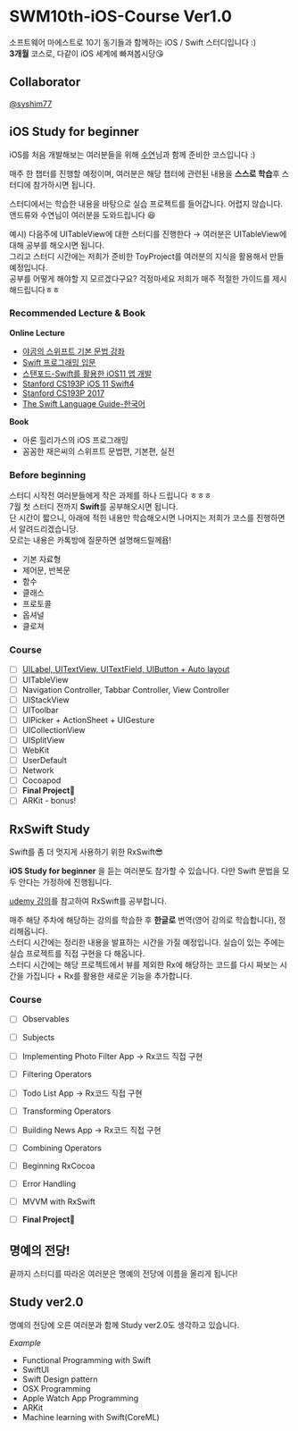 # SWM10th-iOS-Course Ver1.0
소프트웨어 마에스트로 10기 동기들과 함께하는 iOS / Swift 스터디입니다 :)  
**3개월** 코스로, 다같이 iOS 세계에 빠져봅시당😘

## Collaborator

[@syshim77][1]

## iOS Study for beginner

iOS를 처음 개발해보는 여러분들을 위해 [수연][2]님과 함께 준비한 코스입니다 :)

매주 한 챕터를 진행할 예정이며, 여러분은 해당 챕터에 관련된 내용을 **스스로 학습**후  스터디에 참가하시면 됩니다.

스터디에서는 학습한 내용을 바탕으로 실습 프로젝트를 들어갑니다. 어렵지 않습니다. 앤드류와 수연님이 여러분을 도와드립니다 😆

예시) 다음주에 UITableView에 대한 스터디를 진행한다 → 여러분은 UITableView에 대해 공부를 해오시면 됩니다.  
그리고 스터디 시간에는 저희가 준비한 ToyProject를 여러분의 지식을 활용해서 만들 예정입니다.  
공부를 어떻게 해야할 지 모르겠다구요? 걱정마세요 저희가 매주 적절한 가이드를 제시해드립니다ㅎㅎ  

### Recommended Lecture & Book
**Online Lecture**  
- [야곰의 스위프트 기본 문법 강좌][3]
- [Swift 프로그래밍 입문][4]
- [스탠포드-Swift를 활용한 iOS11 앱 개발][5]
- [Stanford CS193P iOS 11 Swift4][6]
- [Stanford CS193P 2017][7]
- [The Swift Language Guide-한국어][8]  

**Book**  
- 아론 힐리가스의 iOS 프로그래밍
- 꼼꼼한 재은씨의 스위프트 문법편, 기본편, 실전

### Before beginning
스터디 시작전 여러분들에게 작은 과제를 하나 드립니다 ㅎㅎㅎ  
7월 첫 스터디 전까지 **Swift**를 공부해오시면 됩니다.  
단 시간이 짧으니, 아래에 적힌 내용만 학습해오시면 나머지는 저희가 코스를 진행하면서 알려드리겠습니당.  
모르는 내용은 카톡방에 질문하면 설명해드릴께욥!  

- 기본 자료형
- 제어문, 반복문
- 함수
- 클래스
- 프로토콜
- 옵셔널
- 클로져

### Course
- [ ] [UILabel, UITextView, UITextField, UIButton + Auto layout][9]
- [ ]  UITableView
- [ ]  Navigation Controller, Tabbar Controller, View Controller
- [ ]  UIStackView
- [ ]  UIToolbar
- [ ]  UIPicker + ActionSheet + UIGesture
- [ ]  UICollectionView
- [ ]  UISplitView
- [ ]  WebKit
- [ ]  UserDefault
- [ ]  Network
- [ ]  Cocoapod
- [ ]  **Final Project🥳**
- [ ]  ARKit - bonus!

## RxSwift Study

Swift를 좀 더 멋지게 사용하기 위한 RxSwift😎

**iOS Study for beginner** 을 듣는 여러분도 참가할 수 있습니다. 다만 Swift 문법을 모두 안다는 가정하에 진행됩니다.

[udemy 강의][10]를 참고하여 RxSwift를 공부합니다.

매주 해당 주차에 해당하는 강의를 학습한 후 **한글로** 번역(영어 강의로 학습합니다), 정리해옵니다.  
스터디 시간에는 정리한 내용을 발표하는 시간을 가질 예정입니다.
실습이 있는 주에는 실습 프로젝트를 직접 구현을 다 해옵니다.  
스터디 시간에는 해당 프로젝트에서 뷰를 제외한 Rx에 해당하는 코드를 다시 짜보는 시간을 가집니다 + Rx를 활용한 새로운 기능을 추가합니다.

### Course
- [ ]  Observables
- [ ]  Subjects
- [ ]  Implementing Photo Filter App → Rx코드 직접 구현
- [ ]  Filtering Operators
- [ ]  Todo List App → Rx코드 직접 구현
- [ ]  Transforming Operators
- [ ]  Building News App → Rx코드 직접 구현
- [ ]  Combining Operators
- [ ]  Beginning RxCocoa
- [ ]  Error Handling
- [ ]  MVVM with RxSwift
- [ ]  **Final Project🥳**


## 명예의 전당!

끝까지 스터디를 따라온 여러분은 명예의 전당에 이름을 올리게 됩니다!

## Study ver2.0

명예의 전당에 오른 여러분과 함께 Study ver2.0도 생각하고 있습니다.  

*Example*
- Functional Programming with Swift
- SwiftUI
- Swift Design pattern
- OSX Programming
- Apple Watch App Programming
- ARKit
- Machine learning with Swift(CoreML)

[1]:	https://github.com/syshim77
[2]:	https://github.com/syshim77
[3]:	https://www.inflearn.com/course/%EC%8A%A4%EC%9C%84%ED%94%84%ED%8A%B8-%EA%B8%B0%EB%B3%B8-%EB%AC%B8%EB%B2%95#description
[4]:	https://www.edwith.org/boostcamp_ios
[5]:	https://www.edwith.org/swiftapp
[6]:	https://www.youtube.com/watch?v=71pyOB4TPRE&list=PLPA-ayBrweUzGFmkT_W65z64MoGnKRZMq
[7]:	https://www.youtube.com/watch?v=ilQ-tq772VI&list=PLPA-ayBrweUz32NSgNZdl0_QISw-f12Ai
[8]:	https://jusung.gitbook.io/the-swift-language-guide/
[9]:	/Swift-week1/week1.md
[10]:	https://www.udemy.com/mastering-rxswift-in-ios/
